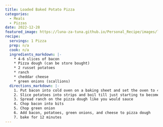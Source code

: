 ```yaml
---
title: Loaded Baked Potato Pizza
categories:
  - Meals
  - Pizzas
date: 2022-12-28
featured_image: https://luna-za-tuna.github.io/Personal_Recipe/images/loaded_baked_potato_pizza.jpg
recipe:
  servings: 1 Pizza
  prep: n/a
  cook: n/a
  ingredients_markdown: |- 
    * 4-6 slices of bacon
    * Pizza dough (can be store bought)
    * 2 russet potatoes
    * ranch 
    * cheddar cheese
    * green onions (scallions)
  directions_markdown: |-
    1. Put bacon into cold oven on a baking sheet and set the oven to 450F
    2. Slice potatoes into strips and boil till just starting to become tender 
    3. Spread ranch on the pizza dough like you would sauce
    4. Chop bacon into bits
    5. Chop green onion
    6. Add bacon, potatoes, green onions, and cheese to pizza dough
    7. bake for 12 minutes
---
```


